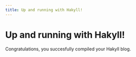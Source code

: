 ```yaml
---
title: Up and running with Hakyll!
---
```


# Up and running with Hakyll!

Congratulations, you succesfully compiled your Hakyll blog.
